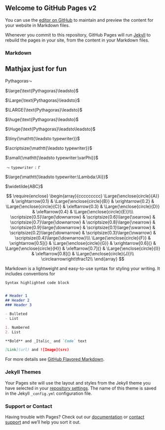 ## Welcome to GitHub Pages v2

You can use the [editor on GitHub](https://github.com/brainjam/githubpage/edit/master/index.md) to maintain and preview the content for your website in Markdown files.

Whenever you commit to this repository, GitHub Pages will run [Jekyll](https://jekyllrb.com/) to rebuild the pages in your site, from the content in your Markdown files.

### Markdown

## Mathjax just for fun

$\text{Pythagoras}\leadsto$

$\large{\text{Pythagoras}\leadsto}$

$\Large{\text{Pythagoras}\leadsto}$

$\LARGE{\text{Pythagoras}\leadsto}$

$\huge{\text{Pythagoras}\leadsto}$

$\Huge{\text{Pythagoras}\leadsto\leadsto}$

$\tiny{\mathtt{\leadsto typewriter}}$

$\scriptsize{\mathtt{\leadsto typewriter}}$

$\small{\mathtt{\leadsto typewriter:\varPhi}}$

$\mathtt{\leadsto typewriter:\Gamma}$

$\large{\mathtt{\leadsto typewriter:\Lambda:\Xi}}$

$\widetilde{ABC}$

$$
\require{enclose}
\begin{array}{ccccccccc}   
\Large{\enclose{circle}{A}} & \xrightarrow{0.1} & \Large{\enclose{circle}{B}} & \xrightarrow{0.2} & \Large{\enclose{circle}{C}} & \xleftarrow{0.3} & \Large{\enclose{circle}{D}} & \xleftarrow{0.4} & \Large{\enclose{circle}{E}}\\\
\scriptsize{0.5}\large{\downarrow} & \scriptsize{0.6}\large{\searrow} & \scriptsize{0.7}\large{\downarrow} & \scriptsize{0.8}\large{\nearrow} & \scriptsize{0.9}\large{\downarrow} & \scriptsize{0.1}\large{\swarrow} & \scriptsize{0.2}\large{\downarrow} & \scriptsize{0.3}\large{\nwarrow} & \scriptsize{0.4}\large{\downarrow}\\\  
\Large{\enclose{circle}{F}} & \xrightarrow[0.5]{} & \Large{\enclose{circle}{G}} & \xrightarrow[0.6]{} & \Large{\enclose{circle}{H}} & \xleftarrow[0.7]{} & \Large{\enclose{circle}{I}} & \xleftarrow[0.8]{} & \Large{\enclose{circle}{J}}\\
\circlearrowright\tfrac12\\ 
\end{array} 
$$


Markdown is a lightweight and easy-to-use syntax for styling your writing. It includes conventions for

```markdown
Syntax highlighted code block


# Header 1
## Header 2
### Header 3

- Bulleted
- List

1. Numbered
2. List

**Bold** and _Italic_ and `Code` text

[Link](url) and ![Image](src)


```

For more details see [GitHub Flavored Markdown](https://guides.github.com/features/mastering-markdown/).

### Jekyll Themes

Your Pages site will use the layout and styles from the Jekyll theme you have selected in your [repository settings](https://github.com/brainjam/githubpage/settings). The name of this theme is saved in the Jekyll `_config.yml` configuration file.

### Support or Contact

Having trouble with Pages? Check out our [documentation](https://help.github.com/categories/github-pages-basics/) or [contact support](https://github.com/contact) and we’ll help you sort it out.
